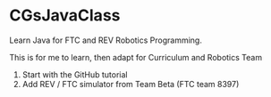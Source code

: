 # CGsJavaClass 
Learn Java for FTC and REV Robotics Programming.

This is for me to learn, then adapt for Curriculum and Robotics Team
1) Start with the GitHub tutorial
2) Add REV / FTC simulator from Team Beta (FTC team 8397)
